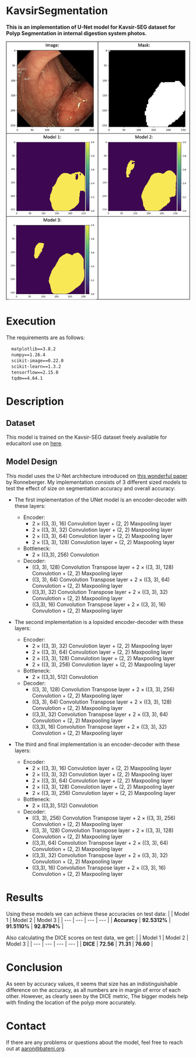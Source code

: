 # KavsirSegmentation
**This is an implementation of U-Net model for Kavsir-SEG dataset for Polyp Segmentation in internal digestion system photos.**

<p align="center">
  <img src="https://github.com/TheRNB/KavsirSegmentation/blob/main/exampleSegment.png" width="512">
</p>

# Execution
The requirements are as follows:
```
  matplotlib==3.8.2
  numpy==1.26.4
  scikit-image==0.22.0
  scikit-learn==1.3.2
  tensorflow==2.15.0
  tqdm==4.64.1
```

# Description
## Dataset
This model is trained on the Kavsir-SEG dataset freely available for educaitonl use on [here](https://datasets.simula.no/kvasir-seg/).

## Model Design
This model uses the U-Net architecture introduced on [this wonderful paper](https://arxiv.org/abs/1505.04597) by Ronneberger. My implementation consists of 3 different sized models to test the effect of size on segmentation accuracy and overall accuracy:
* The first implementation of the UNet model is an encoder-decoder with these layers:
  + Encoder:
    - 2 × ((3, 3), 16) Convulotion layer + (2, 2) Maxpooling layer
    - 2 × ((3, 3), 32) Convulotion layer + (2, 2) Maxpooling layer
    - 2 × ((3, 3), 64) Convulotion layer + (2, 2) Maxpooling layer
    - 2 × ((3, 3), 128) Convulotion layer + (2, 2) Maxpooling layer
  + Bottleneck:
    - 2 × ((3,3), 256) Convulotion
  + Decoder:
    - ((3, 3), 128) Convolution Transpose layer + 2 × ((3, 3), 128) Convulotion + (2, 2) Maxpooling layer
    - ((3, 3), 64) Convolution Transpose layer + 2 × ((3, 3), 64) Convulotion + (2, 2) Maxpooling layer
    - ((3,3), 32) Convolution Transpose layer + 2 × ((3, 3), 32) Convulotion + (2, 2) Maxpooling layer
    - ((3,3), 16) Convolution Transpose layer + 2 × ((3, 3), 16) Convulotion + (2, 2) Maxpooling layer
    
* The second implementation is a lopsided encoder-decoder with these layers:
  + Encoder:
    - 2 × ((3, 3), 32) Convulotion layer + (2, 2) Maxpooling layer
    - 2 × ((3, 3), 64) Convulotion layer + (2, 2) Maxpooling layer
    - 2 × ((3, 3), 128) Convulotion layer + (2, 2) Maxpooling layer
    - 2 × ((3, 3), 256) Convulotion layer + (2, 2) Maxpooling layer
  + Bottleneck:
    - 2 × ((3,3), 512) Convulotion
  + Decoder:
    - ((3, 3), 128) Convolution Transpose layer + 2 × ((3, 3), 256) Convulotion + (2, 2) Maxpooling layer
    - ((3, 3), 64) Convolution Transpose layer + 2 × ((3, 3), 128) Convulotion + (2, 2) Maxpooling layer
    - ((3,3), 32) Convolution Transpose layer + 2 × ((3, 3), 64) Convulotion + (2, 2) Maxpooling layer
    - ((3,3), 16) Convolution Transpose layer + 2 × ((3, 3), 32) Convulotion + (2, 2) Maxpooling layer
   
* The third and final implementation is an encoder-decoder with these layers:
  + Encoder:
    - 2 × ((3, 3), 16) Convulotion layer + (2, 2) Maxpooling layer
    - 2 × ((3, 3), 32) Convulotion layer + (2, 2) Maxpooling layer
    - 2 × ((3, 3), 64) Convulotion layer + (2, 2) Maxpooling layer
    - 2 × ((3, 3), 128) Convulotion layer + (2, 2) Maxpooling layer
    - 2 × ((3, 3), 256) Convulotion layer + (2, 2) Maxpooling layer
  + Bottleneck:
    - 2 × ((3,3), 512) Convulotion
  + Decoder:
    - ((3, 3), 256) Convolution Transpose layer + 2 × ((3, 3), 256) Convulotion + (2, 2) Maxpooling layer
    - ((3, 3), 128) Convolution Transpose layer + 2 × ((3, 3), 128) Convulotion + (2, 2) Maxpooling layer
    - ((3,3), 64) Convolution Transpose layer + 2 × ((3, 3), 64) Convulotion + (2, 2) Maxpooling layer
    - ((3,3), 32) Convolution Transpose layer + 2 × ((3, 3), 32) Convulotion + (2, 2) Maxpooling layer
    - ((3,3), 16) Convolution Transpose layer + 2 × ((3, 3), 16) Convulotion + (2, 2) Maxpooling layer

# Results
  Using these models we can achieve these accuracies on test data:
  |  | Model 1 | Model 2 | Model 3 |
  | --- | --- | --- | --- |
  | **Accuracy** | **92.5312%** | **91.5110%** | **92.8794%** |

  Also calculating the DICE scores on test data, we get:
  |  | Model 1 | Model 2 | Model 3 |
  | --- | --- | --- | --- |
  | **DICE** | **72.56** | **71.31** | **76.60** |

# Conclusion
As seen by accuracy values, it seems that size has an indistinguishable difference on the accuracy, as all numbers are in margin of error of each other. However, as clearly seen by the DICE metric, The bigger models help with finding the location of the polyp more accurately.

# Contact
If there are any problems or questions about the model, feel free to reach out at aaron@bateni.org.
